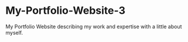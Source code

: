 # My-Portfolio-Website-3
My Portfolio Website describing my work and expertise with a little about myself.

